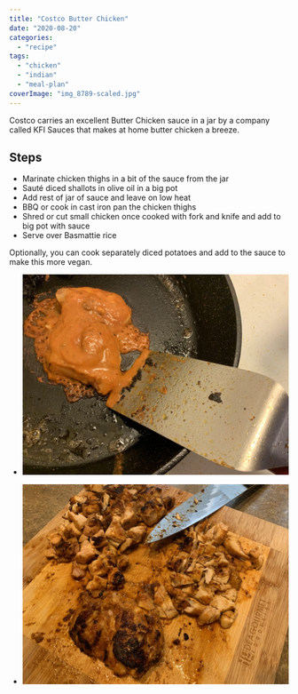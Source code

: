 ```yaml
---
title: "Costco Butter Chicken"
date: "2020-08-20"
categories: 
  - "recipe"
tags: 
  - "chicken"
  - "indian"
  - "meal-plan"
coverImage: "img_8789-scaled.jpg"
---
```


Costco carries an excellent Butter Chicken sauce in a jar by a company called KFI Sauces that makes at home butter chicken a breeze.

## Steps

- Marinate chicken thighs in a bit of the sauce from the jar
- Sauté diced shallots in olive oil in a big pot
- Add rest of jar of sauce and leave on low heat
- BBQ or cook in cast iron pan the chicken thighs
- Shred or cut small chicken once cooked with fork and knife and add to big pot with sauce
- Serve over Basmattie rice

Optionally, you can cook separately diced potatoes and add to the sauce to make this more vegan.

- ![Butter Chicken 3](images/img_8788-1024x768.jpg)
    
- ![Butter Chicken 2](images/img_8787-1024x768.jpg)
